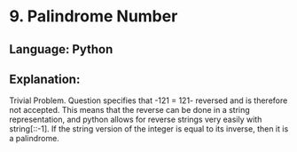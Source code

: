 # 9. Palindrome Number
## Language: Python
## Explanation:
Trivial Problem. Question specifies that -121 = 121- reversed and is therefore not accepted. This means that the reverse can be done in a string representation, and python allows for reverse strings very easily with string[::-1]. If the string version of the integer is equal to its inverse, then it is a palindrome.
